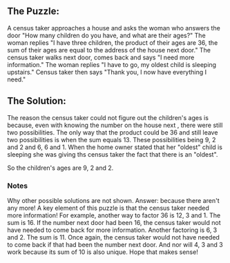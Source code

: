 ## The Puzzle:

A census taker approaches a house and asks the woman who answers the door "How many children do you have, and what are their ages?"
The woman replies "I have three children, the product of their ages are 36, the sum of their ages are equal to the address of the house next door."
The census taker walks next door, comes back and says "I need more information."
The woman replies "I have to go, my oldest child is sleeping upstairs."
Census taker then says "Thank you, I now have everything I need."

## The Solution:

The reason the census taker could not figure out the children's ages is because, even with knowing the number on the house next , there were still two possibilities.
The only way that the product could be 36 and still leave two possibilities is when the sum equals 13. These possibilities being 9, 2 and 2 and 6, 6 and 1.
When the home owner stated that her "oldest" child is sleeping she was giving ths census taker the fact that there is an "oldest".

So the children's ages are 9, 2 and 2. 


### Notes
Why other possible solutions are not shown. Answer: because there aren't any more! A key element of this puzzle is that the census taker needed more information!
For example, another way to factor 36 is 12, 3 and 1. The sum is 16. If the number next door had been 16, the census taker would not have needed to come back for more information.
Another factoring is 6, 3 and 2. The sum is 11. Once again, the census taker would not have needed to come back if that had been the number next door.
And nor will 4, 3 and 3 work because its sum of 10 is also unique.
Hope that makes sense!



